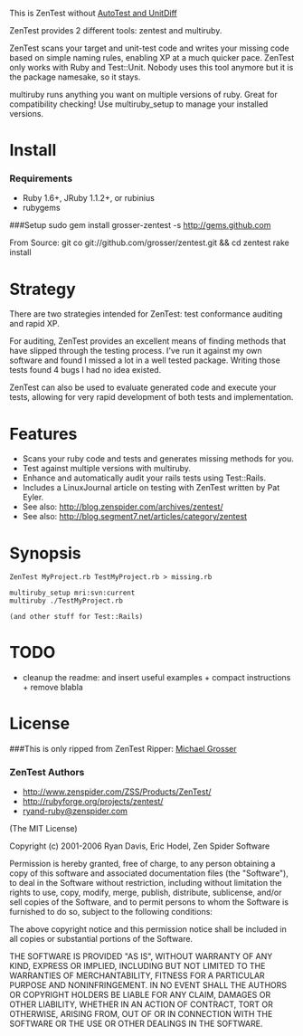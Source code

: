 This is ZenTest without [AutoTest and UnitDiff](http://github.com/grosser/autotest)

ZenTest provides 2 different tools: zentest and multiruby.

ZenTest scans your target and unit-test code and writes your missing
code based on simple naming rules, enabling XP at a much quicker
pace. ZenTest only works with Ruby and Test::Unit. Nobody uses this
tool anymore but it is the package namesake, so it stays.

multiruby runs anything you want on multiple versions of ruby. Great
for compatibility checking! Use multiruby_setup to manage your
installed versions.

Install
=======
### Requirements
 * Ruby 1.6+, JRuby 1.1.2+, or rubinius
 * rubygems

###Setup
    sudo gem install grosser-zentest -s http://gems.github.com

From Source:
    git co git://github.com/grosser/zentest.git && cd zentest
    rake install

Strategy
========
There are two strategies intended for ZenTest: test conformance
auditing and rapid XP.

For auditing, ZenTest provides an excellent means of finding methods
that have slipped through the testing process. I've run it against my
own software and found I missed a lot in a well tested
package. Writing those tests found 4 bugs I had no idea existed.

ZenTest can also be used to evaluate generated code and execute your
tests, allowing for very rapid development of both tests and
implementation.

Features
========

* Scans your ruby code and tests and generates missing methods for you.
* Test against multiple versions with multiruby.
* Enhance and automatically audit your rails tests using Test::Rails.
* Includes a LinuxJournal article on testing with ZenTest written by Pat Eyler.
* See also: http://blog.zenspider.com/archives/zentest/
* See also: http://blog.segment7.net/articles/category/zentest

Synopsis
========
    ZenTest MyProject.rb TestMyProject.rb > missing.rb

    multiruby_setup mri:svn:current
    multiruby ./TestMyProject.rb

    (and other stuff for Test::Rails)

TODO
====
 - cleanup the readme: and insert useful examples + compact instructions + remove blabla

License
=======
###This is only ripped from ZenTest
Ripper: [Michael Grosser](http://pragmatig.wordpress.com)

### ZenTest Authors
 - http://www.zenspider.com/ZSS/Products/ZenTest/
 - http://rubyforge.org/projects/zentest/
 - ryand-ruby@zenspider.com

(The MIT License)

Copyright (c) 2001-2006 Ryan Davis, Eric Hodel, Zen Spider Software

Permission is hereby granted, free of charge, to any person obtaining
a copy of this software and associated documentation files (the
"Software"), to deal in the Software without restriction, including
without limitation the rights to use, copy, modify, merge, publish,
distribute, sublicense, and/or sell copies of the Software, and to
permit persons to whom the Software is furnished to do so, subject to
the following conditions:

The above copyright notice and this permission notice shall be
included in all copies or substantial portions of the Software.

THE SOFTWARE IS PROVIDED "AS IS", WITHOUT WARRANTY OF ANY KIND,
EXPRESS OR IMPLIED, INCLUDING BUT NOT LIMITED TO THE WARRANTIES OF
MERCHANTABILITY, FITNESS FOR A PARTICULAR PURPOSE AND NONINFRINGEMENT.
IN NO EVENT SHALL THE AUTHORS OR COPYRIGHT HOLDERS BE LIABLE FOR ANY
CLAIM, DAMAGES OR OTHER LIABILITY, WHETHER IN AN ACTION OF CONTRACT,
TORT OR OTHERWISE, ARISING FROM, OUT OF OR IN CONNECTION WITH THE
SOFTWARE OR THE USE OR OTHER DEALINGS IN THE SOFTWARE.

